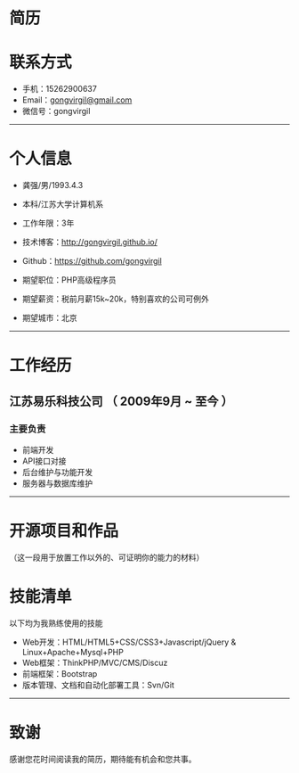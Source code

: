 # 简历

# 联系方式

- 手机：15262900637
- Email：gongvirgil@gmail.com
- 微信号：gongvirgil

---

# 个人信息

- 龚强/男/1993.4.3
- 本科/江苏大学计算机系 
- 工作年限：3年
- 技术博客：http://gongvirgil.github.io/
- Github：https://github.com/gongvirgil

- 期望职位：PHP高级程序员
- 期望薪资：税前月薪15k~20k，特别喜欢的公司可例外
- 期望城市：北京

---

# 工作经历

## 江苏易乐科技公司 （ 2009年9月 ~ 至今 ）

### 主要负责

- 前端开发
- API接口对接
- 后台维护与功能开发
- 服务器与数据库维护

---

# 开源项目和作品
（这一段用于放置工作以外的、可证明你的能力的材料）


# 技能清单

以下均为我熟练使用的技能

- Web开发：HTML/HTML5+CSS/CSS3+Javascript/jQuery & Linux+Apache+Mysql+PHP
- Web框架：ThinkPHP/MVC/CMS/Discuz
- 前端框架：Bootstrap
- 版本管理、文档和自动化部署工具：Svn/Git

---

# 致谢
感谢您花时间阅读我的简历，期待能有机会和您共事。
